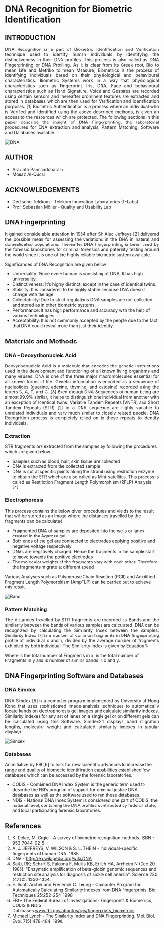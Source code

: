 DNA Recognition for Biometric Identification
==================================================================

INTRODUCTION
--------------------------------------
<p align="justify">
DNA Recognition is a part of Biometric Identification and Verification technique used to identify human individuals by identifying the distinctiveness in their DNA profiles. This process is also called as DNA Fingerprinting or DNA Profiling.
As it is clear from its Greek root, Bio to mean Life and Metriko to mean Measure, Biometrics is the process of identifying individuals based on their physiological and behavioural characteristics.
Biometric Systems work in a way that physiological characteristics such as Fingerprint, Iris, DNA, Face and behavioural characteristics such as Hand Signature, Voice and Gestures are recorded using certain sensors and thereafter prominent features are extracted and stored in databases which are then used for Verification and Identification purposes. [1]
Biometric Authentication is a process where an individual who is Verified and Identified using the above described methods, is given an access to the resources which are protected.
The following sections in this paper describe the insight of DNA Fingerprinting, the laboratorial procedures for DNA extraction and analysis, Pattern Matching, Software and Databases available.
</p>

![DNA](./Images/dna.jpg "DNA Structure") 

AUTHOR
--------------------------------------
- Aravinth Panchadcharam
- Mouaz Al-Qudsi


ACKNOWLEDGEMENTS
--------------------------------------
- Deutsche Telekom - Telekom Innovation Laboratories (T-Labs)
- Prof. Sebastian Möller - Quality and Usability Lab


DNA Fingerprinting
--------------------------------------
<p align="justify">
It gained considerable attention in 1984 after Sir Alec Jeffreys [2] delivered the possible mean for assessing the variations in the DNA in natural and domesticated populations.
Thereafter DNA Fingerprinting is been used by the forensic laboratories for criminal forensics and paternity testing around the world since it is one of the highly reliable biometric system available.
</p>

Significances of DNA Recognition are given below

- Universality: Since every human is consisting of DNA, It has high universality.
- Distinctiveness: It’s highly distinct; except in the case of identical twins.
- Stability: It is considered to be highly stable because DNA doesn’t change with the age.
- Collectability: Due to strict regulations DNA samples are not collected and stored as in other biometric systems.
- Performance: It has high performance and accuracy with the help of various technologies
- Acceptability: It is not commonly accepted by the people due to the fact that DNA could reveal more than just their identity.


Materials and Methods
--------------------------------------
### DNA – Deoxyribonucleic Acid
<p align="justify">
Deoxyribonucleic Acid is a molecule that encodes the genetic instructions used in the development and functioning of all known living organisms and many viruses. DNA is one of the three major macromolecules essential for all known forms of life. Genetic information is encoded as a sequence of nucleotides (guanine, adenine, thymine, and cytosine) recorded using the letters G, A, T, and C. [3]
Even though DNA Sequences of human being are almost 99.9% similar, it helps to distinguish one individual from another with an exception of Identical twins. Variable Tandem Repeats (VNTR) and Short Tandem Repeats (STR) [2] in a DNA sequence are highly variable to unrelated individuals and very much similar to closely related people. DNA Recognition process is completely relied on to these repeats to identify individuals.
</p>

### Extraction
STR fragments are extracted from the samples by following the procedures which are given below.

- Samples such as blood, hair, skin tissue are collected
- DNA is extracted from the collected sample
- DNA is cut at specific points along the strand using restriction enzyme to obtain the STR which are also called as Mini-satellites. This process is called as Restriction Fragment Length Polymorphism (RFLP) Analysis. [4]

### Electrophoresis

This process contains the below given procedures and yields to the result that will be stored as an Image where the distances travelled by the fragments can be calculated.

- Fragmented DNA of samples are deposited into the wells or lanes created in the Agarose gel
- Both ends of the gel are connected to electrodes applying positive and negative voltage respectively
- DNAs are negatively charged. Hence the fragments in the sample start to move towards the positive electrodes
- The molecular weights of the fragments vary with each other. Therefore the fragments migrate at different speed

Various Analyses such as Polymerase Chain Reaction (PCR) and Amplified Fragment Length Polymorphism (AmpFLP) can be carried out to achieve this result.

![Band](./Images/bands.png "DNA Bands") 

### Pattern Matching
<p align="justify">
The distances travelled by STR fragments are recorded as Bands and the similarity between the bands of various samples are calculated. DNA can be recognized by calculating the Similarity Index between the samples. Similarity Index [7] is a number of common fragments in DNA fingerprinting profile of individual x and y, divided by the average number of fragments exhibited by both individual. The Similarity index is given by Equation 1:

Where is the total number of Fragments in x, is the total number of Fragments in y and is number of similar bands in x and y.
</p>


DNA Fingerprinting Software and Databases
--------------------------------------

### DNA Simdex
<p align="justify">
DNA Simdex [5] is a computer program implemented by University of Hong Kong that uses sophisticated image-analysis techniques to automatically locate bands on electrophoresis gel images and calculate similarity indexes. Similarity indexes for any set of lanes on a single gel or on different gels can be calculated using this Software.
Simdex2.1 displays band migration lengths, molecular weight and calculated similarity indexes in tabular displays.
</p>

![Simdex](./Images/simdex.png "Simdex") 

### Databases
An initiative by FBI [6] to look for new scientific advances to increase the range and quality of biometric identification capabilities established few databases which can be accessed by the forensic laboratories.

- CODIS - Combined DNA Index System is the generic term used to describe the FBI’s program of support for criminal justice DNA databases as well as the software used to run these databases.
- NDIS - National DNA Index System is considered one part of CODIS, the national level, containing the DNA profiles contributed by federal, state, and local participating forensic laboratories.

References
--------------------------------------
1. K. Delac, M. Grgic - A survey of biometric recognition methods. ISBN - 953-7044-02-5
2. A. J. JEFFREYS, V. WILSON & S. L. THEIN - Individual-specific fingerprints of human DNA. 1985.
3. DNA - http://en.wikipedia.org/wiki/DNA
4. Saiki, RK; Scharf S, Faloona F, Mullis KB, Erlich HA, Arnheim N (Dec 20 1985). "Enzymatic amplification of beta-globin genomic sequences and restriction site analysis for diagnosis of sickle cell anemia". Science 230 (4732): 1350–1354.
5. E. Scott Archer and Frederick C. Leung - Computer Program for Automatically Calculating Similarity Indexes from DNA Fingerprints. Bio Techniques 25:252-254. 1998
6. FBI – The Federal Bureau of Investigations- Fingerprints & Biometrics, CODIS & NDIS Databases.www.fbi.gov/aboutus/cjis/fingerprints_biometrics
7. Michael Lynch - The Similarity Index and DNA Fingerprinting. Mol. Biol. Evol. 7(5):478-484. 1990.



